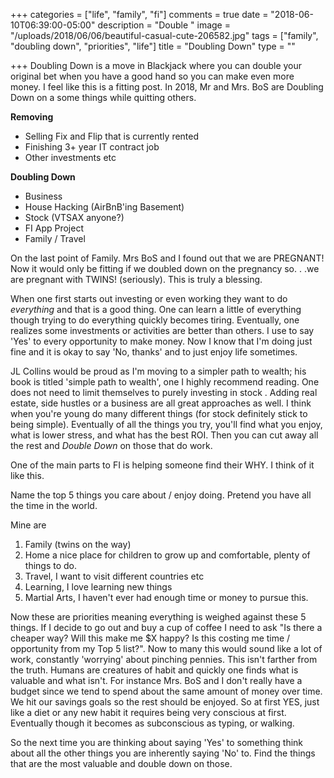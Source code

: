 +++
categories = ["life", "family", "fi"]
comments = true
date = "2018-06-10T06:39:00-05:00"
description = "Double "
image = "/uploads/2018/06/06/beautiful-casual-cute-206582.jpg"
tags = ["family", "doubling down", "priorities", "life"]
title = "Doubling Down"
type = ""

+++
Doubling Down is a move in Blackjack where you can double your original bet when you have a good hand so you can make even more money. I feel like this is a fitting post. In 2018, Mr and Mrs. BoS are Doubling Down on a some things while quitting others.

**Removing**

* Selling Fix and Flip that is currently rented
* Finishing 3+ year IT contract job
* Other investments etc

**Doubling Down**

* Business
* House Hacking (AirBnB'ing Basement)
* Stock (VTSAX anyone?)
* FI App Project
* Family / Travel

On the last point of Family. Mrs BoS and I found out that we are PREGNANT! Now it would only be fitting if we doubled down on the pregnancy so. . .we are pregnant with TWINS! (seriously). This is truly a blessing.

When one first starts out investing or even working they want to do _everything_ and that is a good thing. One can learn a little of everything though trying to do everything quickly becomes tiring. Eventually, one realizes some investments or activities are better than others. I use to say 'Yes' to every opportunity to make money. Now I know that I'm doing just fine and it is okay to say 'No, thanks' and to just enjoy life sometimes.

JL Collins would be proud as I'm moving to a simpler path to wealth; his book is titled  'simple path to wealth', one I highly recommend reading. One does not need to limit themselves to purely investing in stock . Adding real estate, side hustles or a business are all great approaches as well. I think when you're young do many different things (for stock definitely stick to being simple). Eventually of all the things you try, you'll find what you enjoy, what is lower stress, and what has the best ROI. Then you can cut away all the rest and _Double Down_ on those that do work.

One of the main parts to FI is helping someone find their WHY. I think of it like this.

Name the top 5 things you care about / enjoy doing. Pretend you have all the time in the world.

Mine are

1. Family (twins on the way)
2. Home a nice place for children to grow up and comfortable, plenty of things to do.
3. Travel, I want to visit different countries etc
4. Learning, I love learning new things
5. Martial Arts, I haven't ever had enough time or money to pursue this.

Now these are priorities meaning everything is weighed against these 5 things. If I decide to go out and buy a cup of coffee I need to ask "Is there a cheaper way? Will this make me $X happy? Is this costing me time / opportunity from my Top 5 list?". Now to many this would sound like a lot of work, constantly 'worrying' about pinching pennies. This isn't farther from the truth. Humans are creatures of habit and quickly one finds what is valuable and what isn't. For instance Mrs. BoS and I don't really have a budget since we tend to spend about the same amount of money over time. We hit our savings goals so the rest should be enjoyed. So at first YES, just like a diet or any new habit it requires being very conscious at first. Eventually though it becomes as subconscious as typing, or walking.

So the next time you are thinking about saying 'Yes' to something think about all the other things you are inherently saying 'No' to. Find the things that are the most valuable and double down on those.